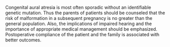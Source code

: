 Congenital aural atresia is most often sporadic without an identifiable genetic mutation. Thus the parents of patients should be counseled that the risk of malformation in a subsequent pregnancy is no greater than the general population. Also, the implications of impaired hearing and the importance of appropriate medical management should be emphasized. Postoperative compliance of the patient and the family is associated with better outcomes.